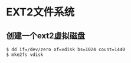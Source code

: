 # EXT2文件系统

## 创建一个ext2虚拟磁盘

```shell
$ dd if=/dev/zero of=vdisk bs=1024 count=1440
$ mke2fs vdisk
```